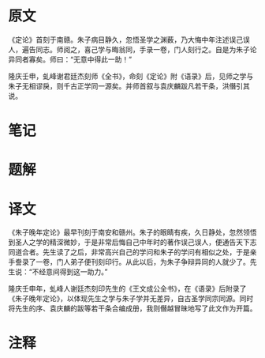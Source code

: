 # 原文
《定论》首刻于南赣。朱子病目静久，忽悟圣学之渊薮，乃大悔中年注述误己误人，遍告同志。师阅之，喜己学与晦翁同，手录一卷，门人刻行之。自是为朱子论异同者寡矣。师曰：“无意中得此一助！”

隆庆壬申，虬峰谢君廷杰刻师《全书》，命刻《定论》附《语录》后，见师之学与朱子无相谬戾，则千古正学同一源矣。并师首叙与袁庆麟跋凡若干条，洪僭引其说。
# 笔记

# 题解

# 译文
《朱子晚年定论》最早刊刻于南安和赣州。朱子的眼睛有疾，久日静处，忽然领悟到圣人之学的精深微妙，于是非常后悔自己中年时的著作误己误人，便通告天下志同道合者。先生读了之后，非常高兴自己的学问和朱子的学问有相似之处，于是亲手誊录了一卷，门人弟子便刊刻印行。从此以后，为朱子争辩异同的人就少了。先生说：“不经意间得到这一助力。”

隆庆壬申年，虬峰人谢廷杰刻印先生的《王文成公全书》，在《语录》后附录了《朱子晚年定论》，以体现先生之学与朱子学并无差异，自古圣学同宗同源。同时将先生的序、袁庆麟的跋等若干条合编成册，我则僭越冒昧地写了此文作为开篇。
# 注释